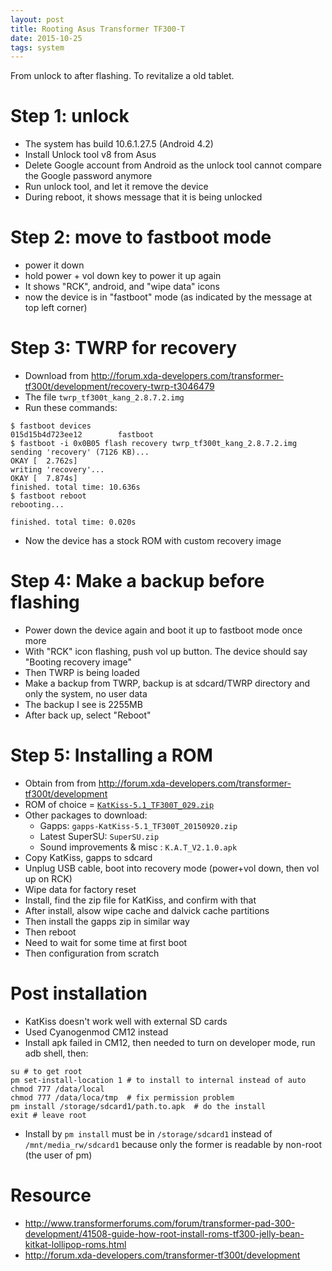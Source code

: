 ```yaml
---
layout: post
title: Rooting Asus Transformer TF300-T
date: 2015-10-25
tags: system
---
```


From unlock to after flashing. To revitalize a old tablet.

# Step 1: unlock

- The system has build 10.6.1.27.5 (Android 4.2)
- Install Unlock tool v8 from Asus
- Delete Google account from Android as the unlock tool cannot compare the Google password anymore
- Run unlock tool, and let it remove the device
- During reboot, it shows message that it is being unlocked

# Step 2: move to fastboot mode
- power it down
- hold power + vol down key to power it up again
- It shows "RCK", android, and "wipe data" icons
- now the device is in "fastboot" mode (as indicated by the message at top left corner)

# Step 3: TWRP for recovery
- Download from <http://forum.xda-developers.com/transformer-tf300t/development/recovery-twrp-t3046479>
- The file `twrp_tf300t_kang_2.8.7.2.img`
- Run these commands:

```
$ fastboot devices
015d15b4d723ee12        fastboot
$ fastboot -i 0x0B05 flash recovery twrp_tf300t_kang_2.8.7.2.img
sending 'recovery' (7126 KB)...
OKAY [  2.762s]
writing 'recovery'...
OKAY [  7.874s]
finished. total time: 10.636s
$ fastboot reboot
rebooting...

finished. total time: 0.020s
```

- Now the device has a stock ROM with custom recovery image

# Step 4: Make a backup before flashing

- Power down the device again and boot it up to fastboot mode once more
- With "RCK" icon flashing, push vol up button. The device should say "Booting recovery image"
- Then TWRP is being loaded
- Make a backup from TWRP, backup is at sdcard/TWRP directory and only the system, no user data
- The backup I see is 2255MB
- After back up, select "Reboot"

# Step 5: Installing a ROM

- Obtain from from <http://forum.xda-developers.com/transformer-tf300t/development>
- ROM of choice = [`KatKiss-5.1_TF300T_029.zip`](http://forum.xda-developers.com/transformer-tf300t/development/rom-t2932783)
- Other packages to download:
  - Gapps: `gapps-KatKiss-5.1_TF300T_20150920.zip`
  - Latest SuperSU: ``SuperSU.zip``
  - Sound improvements & misc : `K.A.T_V2.1.0.apk`
- Copy KatKiss, gapps to sdcard
- Unplug USB cable, boot into recovery mode (power+vol down, then vol up on RCK)
- Wipe data for factory reset
- Install, find the zip file for KatKiss, and confirm with that
- After install, alsow wipe cache and dalvick cache partitions
- Then install the gapps zip in similar way
- Then reboot
- Need to wait for some time at first boot
- Then configuration from scratch

# Post installation

- KatKiss doesn't work well with external SD cards
- Used Cyanogenmod CM12 instead
- Install apk failed in CM12, then needed to turn on developer mode, run adb shell, then:

```
su # to get root
pm set-install-location 1 # to install to internal instead of auto
chmod 777 /data/local
chmod 777 /data/loca/tmp  # fix permission problem
pm install /storage/sdcard1/path.to.apk  # do the install
exit # leave root
```

- Install by `pm install` must be in `/storage/sdcard1` instead of `/mnt/media_rw/sdcard1` because only the former is readable by non-root (the user of pm)

# Resource
- <http://www.transformerforums.com/forum/transformer-pad-300-development/41508-guide-how-root-install-roms-tf300-jelly-bean-kitkat-lollipop-roms.html>
- <http://forum.xda-developers.com/transformer-tf300t/development>

